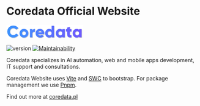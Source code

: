 # Coredata Official Website

![Coredata-logo](/public/img/logo-color.png)

![version](https://img.shields.io/badge/version-1.0.0-blue.svg) [![Maintainability](https://qlty.sh/gh/Coredatapl/projects/coredata-website/maintainability.svg)](https://qlty.sh/gh/Coredatapl/projects/coredata-website)

Coredata specializes in AI automation, web and mobile apps development, IT support and consultations.

Coredata Website uses [Vite](https://vitejs.dev/) and [SWC](https://swc.rs/) to bootstrap. For package management we use [Pnpm](https://pnpm.io/).

Find out more at [coredata.pl](https://coredata.pl)
